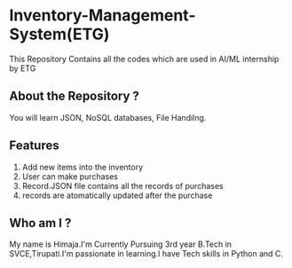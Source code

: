 # Inventory-Management-System(ETG)

This Repository Contains all the codes which are used in AI/ML internship by ETG

## About the Repository ?

You will learn JSON, NoSQL databases, File Handilng.

## Features
1. Add new items into the inventory
2. User can make purchases
3. Record.JSON file contains all the records of purchases
4. records are atomatically updated after the purchase

## Who am I ?

My name is Himaja.I'm Currently Pursuing 3rd year B.Tech in SVCE,Tirupati.I'm passionate in learning.I have Tech skills in Python and C.

